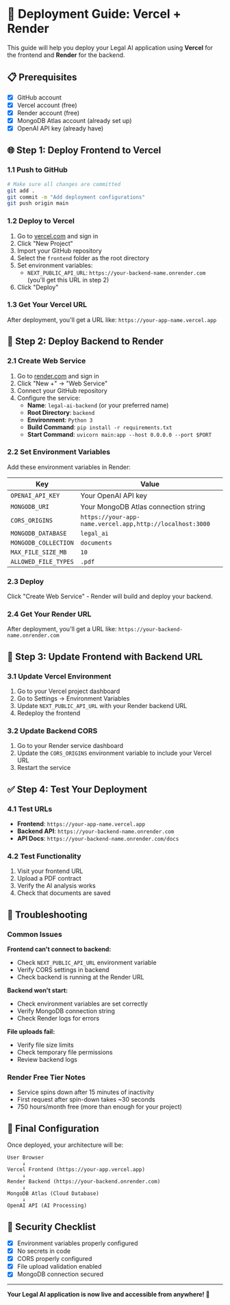 # 🚀 Deployment Guide: Vercel + Render

This guide will help you deploy your Legal AI application using **Vercel** for the frontend and **Render** for the backend.

## 📋 Prerequisites

- [x] GitHub account
- [x] Vercel account (free)
- [x] Render account (free)
- [x] MongoDB Atlas account (already set up)
- [x] OpenAI API key (already have)

## 🌐 Step 1: Deploy Frontend to Vercel

### 1.1 Push to GitHub

```bash
# Make sure all changes are committed
git add .
git commit -m "Add deployment configurations"
git push origin main
```

### 1.2 Deploy to Vercel

1. Go to [vercel.com](https://vercel.com) and sign in
2. Click "New Project"
3. Import your GitHub repository
4. Select the `frontend` folder as the root directory
5. Set environment variables:
   - `NEXT_PUBLIC_API_URL`: `https://your-backend-name.onrender.com` (you'll get this URL in step 2)
6. Click "Deploy"

### 1.3 Get Your Vercel URL

After deployment, you'll get a URL like: `https://your-app-name.vercel.app`

## 🔧 Step 2: Deploy Backend to Render

### 2.1 Create Web Service

1. Go to [render.com](https://render.com) and sign in
2. Click "New +" → "Web Service"
3. Connect your GitHub repository
4. Configure the service:
   - **Name**: `legal-ai-backend` (or your preferred name)
   - **Root Directory**: `backend`
   - **Environment**: `Python 3`
   - **Build Command**: `pip install -r requirements.txt`
   - **Start Command**: `uvicorn main:app --host 0.0.0.0 --port $PORT`

### 2.2 Set Environment Variables

Add these environment variables in Render:

| Key                  | Value                                                    |
| -------------------- | -------------------------------------------------------- |
| `OPENAI_API_KEY`     | Your OpenAI API key                                      |
| `MONGODB_URI`        | Your MongoDB Atlas connection string                     |
| `CORS_ORIGINS`       | `https://your-app-name.vercel.app,http://localhost:3000` |
| `MONGODB_DATABASE`   | `legal_ai`                                               |
| `MONGODB_COLLECTION` | `documents`                                              |
| `MAX_FILE_SIZE_MB`   | `10`                                                     |
| `ALLOWED_FILE_TYPES` | `.pdf`                                                   |

### 2.3 Deploy

Click "Create Web Service" - Render will build and deploy your backend.

### 2.4 Get Your Render URL

After deployment, you'll get a URL like: `https://your-backend-name.onrender.com`

## 🔄 Step 3: Update Frontend with Backend URL

### 3.1 Update Vercel Environment

1. Go to your Vercel project dashboard
2. Go to Settings → Environment Variables
3. Update `NEXT_PUBLIC_API_URL` with your Render backend URL
4. Redeploy the frontend

### 3.2 Update Backend CORS

1. Go to your Render service dashboard
2. Update the `CORS_ORIGINS` environment variable to include your Vercel URL
3. Restart the service

## ✅ Step 4: Test Your Deployment

### 4.1 Test URLs

- **Frontend**: `https://your-app-name.vercel.app`
- **Backend API**: `https://your-backend-name.onrender.com`
- **API Docs**: `https://your-backend-name.onrender.com/docs`

### 4.2 Test Functionality

1. Visit your frontend URL
2. Upload a PDF contract
3. Verify the AI analysis works
4. Check that documents are saved

## 🔧 Troubleshooting

### Common Issues

**Frontend can't connect to backend:**

- Check `NEXT_PUBLIC_API_URL` environment variable
- Verify CORS settings in backend
- Check backend is running at the Render URL

**Backend won't start:**

- Check environment variables are set correctly
- Verify MongoDB connection string
- Check Render logs for errors

**File uploads fail:**

- Verify file size limits
- Check temporary file permissions
- Review backend logs

### Render Free Tier Notes

- Service spins down after 15 minutes of inactivity
- First request after spin-down takes ~30 seconds
- 750 hours/month free (more than enough for your project)

## 🎯 Final Configuration

Once deployed, your architecture will be:

```
User Browser
     ↓
Vercel Frontend (https://your-app.vercel.app)
     ↓
Render Backend (https://your-backend.onrender.com)
     ↓
MongoDB Atlas (Cloud Database)
     ↓
OpenAI API (AI Processing)
```

## 🔐 Security Checklist

- [x] Environment variables properly configured
- [x] No secrets in code
- [x] CORS properly configured
- [x] File upload validation enabled
- [x] MongoDB connection secured

---

**Your Legal AI application is now live and accessible from anywhere! 🎉**
